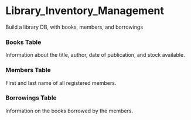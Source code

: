 # Library_Inventory_Management

Build a library DB, with books, members, and borrowings

### Books Table
Information about the title, author, date of publication, and stock available.

### Members Table 
First and last name of all registered members.

### Borrowings Table
Information on the books borrowed by the members. 


